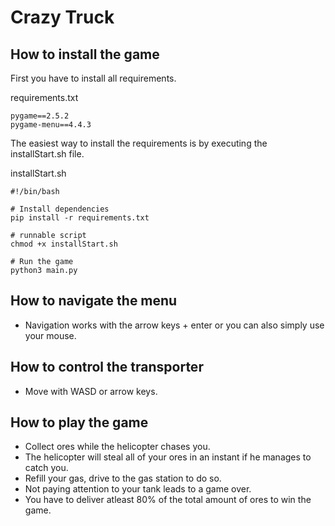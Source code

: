 # Crazy Truck

## How to install the game
First you have to install all requirements.

requirements.txt
```
pygame==2.5.2
pygame-menu==4.4.3
```

The easiest way to install the requirements is by executing the installStart.sh file.

installStart.sh
```
#!/bin/bash

# Install dependencies
pip install -r requirements.txt

# runnable script
chmod +x installStart.sh

# Run the game
python3 main.py
```

## How to navigate the menu
* Navigation works with the arrow keys + enter or you can also simply use your mouse.

## How to control the transporter
* Move with WASD or arrow keys.

## How to play the game
* Collect ores while the helicopter chases you.
* The helicopter will steal all of your ores in an instant if he manages to catch you.
* Refill your gas, drive to the gas station to do so.
* Not paying attention to your tank leads to a game over.
* You have to deliver atleast 80% of the total amount of ores to win the game.
